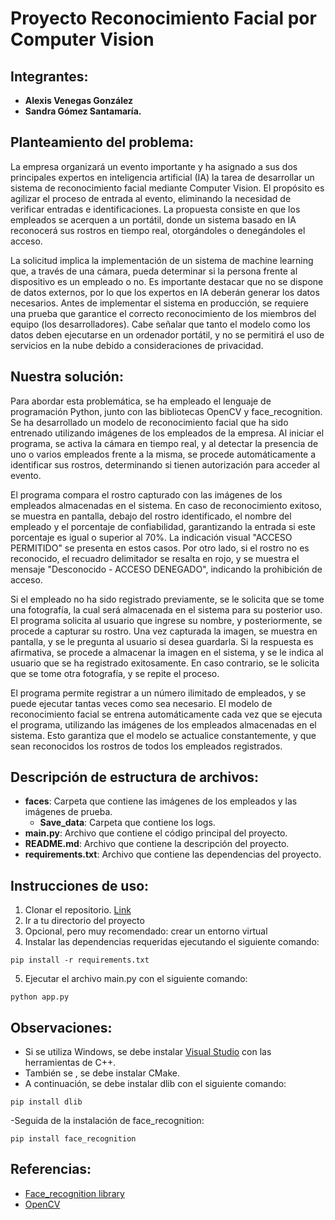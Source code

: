 # Proyecto Reconocimiento Facial por Computer Vision
## Integrantes:
- **Alexis Venegas González**
- **Sandra Gómez Santamaría.**

## Planteamiento del problema:
La empresa organizará un evento importante y ha asignado a sus dos principales expertos en inteligencia artificial (IA)
la tarea de desarrollar un sistema de reconocimiento facial mediante Computer Vision. El propósito es agilizar el 
proceso de entrada al evento, eliminando la necesidad de verificar entradas e identificaciones. La propuesta consiste 
en que los empleados se acerquen a un portátil, donde un sistema basado en IA reconocerá sus rostros en tiempo real, 
otorgándoles o denegándoles el acceso.

La solicitud implica la implementación de un sistema de machine learning que, 
a través de una cámara, pueda determinar si la persona frente al dispositivo es un empleado o no. Es importante 
destacar que no se dispone de datos externos, por lo que los expertos en IA deberán generar los datos necesarios. 
Antes de implementar el sistema en producción, se requiere una prueba que garantice el correcto reconocimiento de los 
miembros del equipo (los desarrolladores). Cabe señalar que tanto el modelo como los datos deben ejecutarse en un 
ordenador portátil, y no se permitirá el uso de servicios en la nube debido a consideraciones de privacidad.

## Nuestra solución:
Para abordar esta problemática, se ha empleado el lenguaje de programación Python, junto con las bibliotecas OpenCV y 
face_recognition. Se ha desarrollado un modelo de reconocimiento facial que ha sido entrenado utilizando imágenes de 
los empleados de la empresa. Al iniciar el programa, se activa la cámara en tiempo real, y al detectar la presencia de 
uno o varios empleados frente a la misma, se procede automáticamente a identificar sus rostros, determinando si tienen 
autorización para acceder al evento.

El programa compara el rostro capturado con las imágenes de los empleados almacenadas en el sistema. En caso de 
reconocimiento exitoso, se muestra en pantalla, debajo del rostro identificado, el nombre del empleado y el porcentaje 
de confiabilidad, garantizando la entrada si este porcentaje es igual o superior al 70%. La indicación visual 
"ACCESO PERMITIDO" se presenta en estos casos. Por otro lado, si el rostro no es reconocido, el recuadro delimitador 
se resalta en rojo, y se muestra el mensaje "Desconocido - ACCESO DENEGADO", indicando la prohibición de acceso.

Si el empleado no ha sido registrado previamente, se le solicita que se tome una fotografía, la cual será almacenada
en el sistema para su posterior uso. El programa solicita al usuario que ingrese su nombre, y posteriormente, se
procede a capturar su rostro. Una vez capturada la imagen, se muestra en pantalla, y se le pregunta al usuario si
desea guardarla. Si la respuesta es afirmativa, se procede a almacenar la imagen en el sistema, y se le indica al
usuario que se ha registrado exitosamente. En caso contrario, se le solicita que se tome otra fotografía, y se repite
el proceso.

El programa permite registrar a un número ilimitado de empleados, y se puede ejecutar tantas veces como sea necesario.
El modelo de reconocimiento facial se entrena automáticamente cada vez que se ejecuta el programa, utilizando las
imágenes de los empleados almacenadas en el sistema. Esto garantiza que el modelo se actualice constantemente, y que
sean reconocidos los rostros de todos los empleados registrados.

## Descripción de estructura de archivos:
- **faces**: Carpeta que contiene las imágenes de los empleados y las imágenes de prueba.
  - **Save_data**: Carpeta que contiene los logs.
- **main.py**: Archivo que contiene el código principal del proyecto.
- **README.md**: Archivo que contiene la descripción del proyecto.
- **requirements.txt**: Archivo que contiene las dependencias del proyecto.
 
## Instrucciones de uso:
1. Clonar el repositorio. [Link](.....)
2. Ir a tu directorio del proyecto
3. Opcional, pero muy recomendado: crear un entorno virtual
4. Instalar las dependencias requeridas ejecutando el siguiente comando:
```
pip install -r requirements.txt
```
5. Ejecutar el archivo main.py con el siguiente comando:
```
python app.py
```

## Observaciones:
- Si se utiliza Windows, se debe instalar [Visual Studio](https://visualstudio.microsoft.com/) con las herramientas de C++.
- También se , se debe instalar CMake.
- A continuación, se debe instalar dlib con el siguiente comando:
```
pip install dlib
```
-Seguida de la instalación de face_recognition:
```
pip install face_recognition
```
## Referencias:
- [Face_recognition library](https://github.com/ageitgey/face_recognition?tab=readme-ov-file)
- [OpenCV](https://opencv.org/)
 

  



